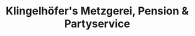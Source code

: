 ---
title: "Klingelhöfer's Metzgerei, Pension & Partyservice"
url: /bad-endbach/klingelhoefers-metzgerei-pension-und-partyservice/
shop: Metzgerei
---